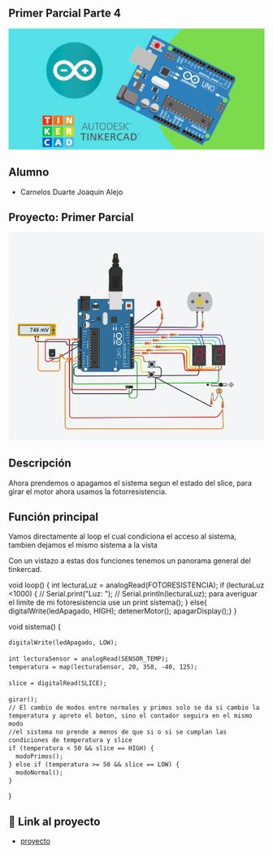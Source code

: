 ## Primer Parcial Parte 4
![Tinkercad](./img/ArduinoTinkercad.jpg)


## Alumno
- Carnelos Duarte Joaquin Alejo


## Proyecto: Primer Parcial
![Tinkercad](./img/arduino-parcial-parte-3.png)


## Descripción
Ahora prendemos o apagamos el sistema segun el estado del slice, para girar el motor ahora usamos la fotorresistencia.

## Función principal
  Vamos directamente al loop el cual condiciona el acceso al sistema, tambien dejamos el mismo sistema a la vista

  Con un vistazo a estas dos funciones tenemos un panorama general del tinkercad.

  void loop() {
    int lecturaLuz = analogRead(FOTORESISTENCIA);
    if (lecturaLuz <1000) {
    // Serial.print("Luz: ");
    // Serial.println(lecturaLuz); para averiguar el limite de mi fotoresistencia use un print
      sistema();
    }
    else{
      digitalWrite(ledApagado, HIGH);
      detenerMotor();
      apagarDisplay();}
  }

  void sistema() {
    
    digitalWrite(ledApagado, LOW);
    
    int lecturaSensor = analogRead(SENSOR_TEMP);
    temperatura = map(lecturaSensor, 20, 358, -40, 125);
    
    slice = digitalRead(SLICE);

    girar();
    // El cambio de modos entre normales y primos solo se da si cambio la temperatura y apreto el boton, sino el contador seguira en el mismo modo
    //el sistema no prende a menos de que si o si se cumplan las condiciones de temperatura y slice
    if (temperatura < 50 && slice == HIGH) {
      modoPrimos();
    } else if (temperatura >= 50 && slice == LOW) {
      modoNormal();  
    }

  }

## :robot: Link al proyecto
- [proyecto](https://www.tinkercad.com/things/4mCJDIUYaWG?sharecode=MtPjHtsRDwiAordha0mapk6xsOL8XhZDuvLDA79TueE)

